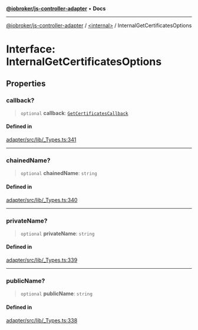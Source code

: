 [**@iobroker/js-controller-adapter**](../../README.md) • **Docs**

***

[@iobroker/js-controller-adapter](../../globals.md) / [\<internal\>](../README.md) / InternalGetCertificatesOptions

# Interface: InternalGetCertificatesOptions

## Properties

### callback?

> `optional` **callback**: [`GetCertificatesCallback`](../type-aliases/GetCertificatesCallback.md)

#### Defined in

[adapter/src/lib/\_Types.ts:341](https://github.com/ioBroker/ioBroker.js-controller/blob/b50a278725d350a15d2e89556fee6afed5154f0b/packages/adapter/src/lib/_Types.ts#L341)

***

### chainedName?

> `optional` **chainedName**: `string`

#### Defined in

[adapter/src/lib/\_Types.ts:340](https://github.com/ioBroker/ioBroker.js-controller/blob/b50a278725d350a15d2e89556fee6afed5154f0b/packages/adapter/src/lib/_Types.ts#L340)

***

### privateName?

> `optional` **privateName**: `string`

#### Defined in

[adapter/src/lib/\_Types.ts:339](https://github.com/ioBroker/ioBroker.js-controller/blob/b50a278725d350a15d2e89556fee6afed5154f0b/packages/adapter/src/lib/_Types.ts#L339)

***

### publicName?

> `optional` **publicName**: `string`

#### Defined in

[adapter/src/lib/\_Types.ts:338](https://github.com/ioBroker/ioBroker.js-controller/blob/b50a278725d350a15d2e89556fee6afed5154f0b/packages/adapter/src/lib/_Types.ts#L338)
